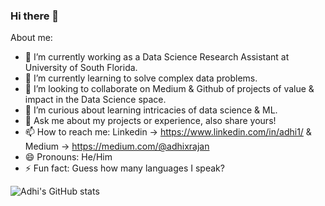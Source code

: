 ### Hi there 👋

About me:

- 🔭 I’m currently working as a Data Science Research Assistant at University of South Florida.
- 🌱 I’m currently learning to solve complex data problems.
- 👯 I’m looking to collaborate on Medium & Github of projects of value & impact in the Data Science space.
- 🤔 I’m curious about learning intricacies of data science & ML.
- 💬 Ask me about my projects or experience, also share yours! 
- 📫 How to reach me: Linkedin -> https://www.linkedin.com/in/adhi1/ & Medium -> https://medium.com/@adhixrajan
- 😄 Pronouns: He/Him
- ⚡ Fun fact: Guess how many languages I speak? 

![Adhi's GitHub stats](https://github-readme-stats.vercel.app/api?username=adhixr&hide=contribs,prs&show_icons=true&theme=radical)





